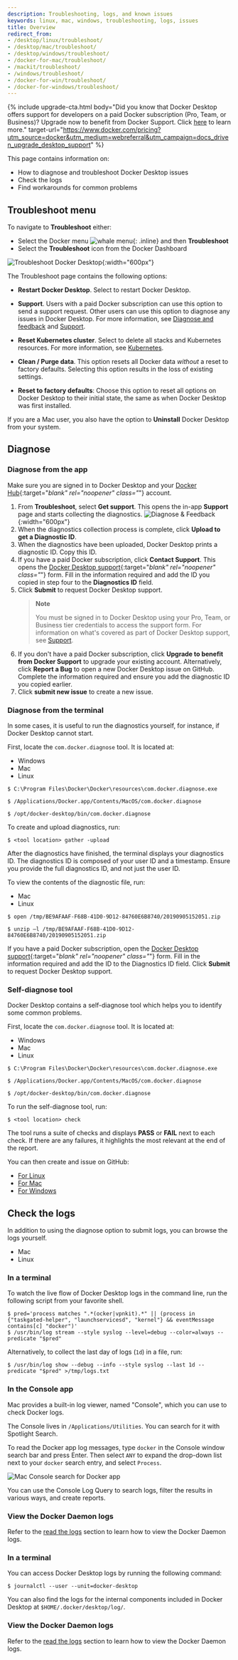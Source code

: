 ```yaml
---
description: Troubleshooting, logs, and known issues
keywords: linux, mac, windows, troubleshooting, logs, issues
title: Overview
redirect_from:
- /desktop/linux/troubleshoot/
- /desktop/mac/troubleshoot/
- /desktop/windows/troubleshoot/
- /docker-for-mac/troubleshoot/
- /mackit/troubleshoot/
- /windows/troubleshoot/
- /docker-for-win/troubleshoot/
- /docker-for-windows/troubleshoot/
---
```


{% include upgrade-cta.html
  body="Did you know that Docker Desktop offers support for developers on a paid Docker subscription (Pro, Team, or Business)? Upgrade now to benefit from Docker Support. Click [here](../../support/index.md) to learn more."
  target-url="https://www.docker.com/pricing?utm_source=docker&utm_medium=webreferral&utm_campaign=docs_driven_upgrade_desktop_support"
%}

This page contains information on:
- How to diagnose and troubleshoot Docker Desktop issues
- Check the logs
- Find workarounds for common problems

## Troubleshoot menu

To navigate to **Troubleshoot** either:

- Select the Docker menu ![whale menu](../images/whale-x.png){: .inline} and then **Troubleshoot**
- Select the **Troubleshoot** icon from the Docker Dashboard

![Troubleshoot Docker Desktop](../images/troubleshoot.png){:width="600px"}

The Troubleshoot page contains the following options:

- **Restart Docker Desktop**. Select to restart Docker Desktop.

- **Support**. Users with a paid Docker subscription can use this option to send a support request. Other users can use this option to diagnose any issues in Docker Desktop. For more information, see [Diagnose and feedback](#diagnose) and [Support](../../support/index.md).

- **Reset Kubernetes cluster**. Select to delete all stacks and Kubernetes resources. For more information, see [Kubernetes](../settings/linux.md#kubernetes).

- **Clean / Purge data**. This option resets all Docker data _without_ a
reset to factory defaults. Selecting this option results in the loss of existing settings.

- **Reset to factory defaults**: Choose this option to reset all options on
Docker Desktop to their initial state, the same as when Docker Desktop was first installed.

If you are a Mac user, you also have the option to **Uninstall** Docker Desktop from your system.

## Diagnose

### Diagnose from the app

Make sure you are signed in to Docker Desktop and your [Docker Hub](https://hub.docker.com/){:target="_blank" rel="noopener" class="_"} account.

1. From **Troubleshoot**, select **Get support**. 
This opens the in-app **Support** page and starts collecting the diagnostics.
    ![Diagnose & Feedback](../images/diagnose-support.png){:width="600px"}
2. When the diagnostics collection process is complete, click **Upload to get a Diagnostic ID**.
3. When the diagnostics have been uploaded, Docker Desktop prints a diagnostic ID. Copy this ID.
4. If you have a paid Docker subscription, click **Contact Support**. This opens the [Docker Desktop support](https://hub.docker.com/support/desktop/){:target="_blank" rel="noopener" class="_"} form. Fill in the information required and add the ID you copied in step four to the **Diagnostics ID** field. 
5. Click **Submit** to request Docker Desktop support.
   > **Note**
    >
    > You must be signed in to Docker Desktop using your Pro, Team, or Business tier credentials to access the support form. For information on what's covered as part of Docker Desktop support, see [Support](../../support/index.md).
6. If you don't have a paid Docker subscription, click **Upgrade to benefit from Docker Support** to upgrade your existing account.
    Alternatively, click **Report a Bug** to open a new Docker Desktop issue on GitHub. Complete the information required and ensure you add the diagnostic ID you copied earlier. 
7. Click **submit new issue** to create a new issue.

### Diagnose from the terminal

In some cases, it is useful to run the diagnostics yourself, for instance, if
Docker Desktop cannot start.

First, locate the `com.docker.diagnose` tool. It is located at:

<ul class="nav nav-tabs">
<li class="active"><a data-toggle="tab" data-target="#windows1">Windows</a></li>
<li><a data-toggle="tab" data-target="#mac1">Mac</a></li>
<li class="active"><a data-toggle="tab" data-target="#linux1">Linux</a></li>
</ul>
<div class="tab-content">
<div id="windows1" class="tab-pane fade in active" markdown="1">

```console
$ C:\Program Files\Docker\Docker\resources\com.docker.diagnose.exe
```

</div>
<div id="mac1" class="tab-pane fade" markdown="1">

```console
$ /Applications/Docker.app/Contents/MacOS/com.docker.diagnose
```

</div>
<div id="linux1" class="tab-pane fade" markdown="1">

```console
$ /opt/docker-desktop/bin/com.docker.diagnose
```

</div>
</div>


To create and upload diagnostics, run:

```console
$ <tool location> gather -upload
```

After the diagnostics have finished, the terminal displays your diagnostics ID. The diagnostics ID is
composed of your user ID and a timestamp. Ensure you provide the full diagnostics ID, and not just the user ID.

To view the contents of the diagnostic file, run:

<ul class="nav nav-tabs">
<li><a data-toggle="tab" data-target="#mac2">Mac</a></li>
<li class="active"><a data-toggle="tab" data-target="#linux2">Linux</a></li>
</ul>
<div class="tab-content">
<div id="mac2" class="tab-pane fade" markdown="1">

```console
$ open /tmp/BE9AFAAF-F68B-41D0-9D12-84760E6B8740/20190905152051.zip
``` 

</div>
<div id="linux2" class="tab-pane fade" markdown="1">

```console
$ unzip –l /tmp/BE9AFAAF-F68B-41D0-9D12-84760E6B8740/20190905152051.zip
``` 

</div>
</div>

If you have a paid Docker subscription, open the [Docker Desktop support](https://hub.docker.com/support/desktop/){:target="_blank" rel="noopener" class="_"} form. Fill in the information required and add the ID to the Diagnostics ID field. Click **Submit** to request Docker Desktop support.

### Self-diagnose tool

Docker Desktop contains a self-diagnose tool which helps you to identify some common problems. 

First, locate the `com.docker.diagnose` tool. It is located at:

<ul class="nav nav-tabs">
<li class="active"><a data-toggle="tab" data-target="#windows3">Windows</a></li>
<li><a data-toggle="tab" data-target="#mac3">Mac</a></li>
<li class="active"><a data-toggle="tab" data-target="#linux3">Linux</a></li>
</ul>
<div class="tab-content">
<div id="windows3" class="tab-pane fade in active" markdown="1">

```console
$ C:\Program Files\Docker\Docker\resources\com.docker.diagnose.exe
```

</div>
<div id="mac3" class="tab-pane fade" markdown="1">

```console
$ /Applications/Docker.app/Contents/MacOS/com.docker.diagnose
```

</div>
<div id="linux3" class="tab-pane fade" markdown="1">

```console
$ /opt/docker-desktop/bin/com.docker.diagnose
```

</div>
</div>

To run the self-diagnose tool, run:

```console
$ <tool location> check
```

The tool runs a suite of checks and displays **PASS** or **FAIL** next to each check. If there are any failures, it highlights the most relevant at the end of the report.

You can then create and issue on GitHub:
- [For Linux](https://github.com/docker/desktop-linux/issues)
- [For Mac](https://github.com/docker/for-mac/issues)
- [For Windows](https://github.com/docker/for-win/issues)

## Check the logs

In addition to using the diagnose option to submit logs, you can browse the logs yourself.

<ul class="nav nav-tabs">
<li><a data-toggle="tab" data-target="#mac4">Mac</a></li>
<li class="active"><a data-toggle="tab" data-target="#linux4">Linux</a></li>
</ul>
<div class="tab-content">
<div id="mac4" class="tab-pane fade" markdown="1">

### In a terminal

To watch the live flow of Docker Desktop logs in the command line, run the following script from your favorite shell.

```console
$ pred='process matches ".*(ocker|vpnkit).*" || (process in {"taskgated-helper", "launchservicesd", "kernel"} && eventMessage contains[c] "docker")'
$ /usr/bin/log stream --style syslog --level=debug --color=always --predicate "$pred"
```

Alternatively, to collect the last day of logs (`1d`) in a file, run:

```console
$ /usr/bin/log show --debug --info --style syslog --last 1d --predicate "$pred" >/tmp/logs.txt
```

### In the Console app

Mac provides a built-in log viewer, named "Console", which you can use to check
Docker logs.

The Console lives in `/Applications/Utilities`. You can search for it with
Spotlight Search.

To read the Docker app log messages, type `docker` in the Console window search bar and press Enter. Then select `ANY` to expand the drop-down list next to your `docker` search entry, and select `Process`.

![Mac Console search for Docker app](../images/console.png)

You can use the Console Log Query to search logs, filter the results in various
ways, and create reports.

### View the Docker Daemon logs

Refer to the [read the logs](../../config/daemon/index.md#read-the-logs) section
to learn how to view the Docker Daemon logs.

</div>
<div id="linux4" class="tab-pane fade" markdown="1">

### In a terminal

You can access Docker Desktop logs by running the following command:

```console
$ journalctl --user --unit=docker-desktop
```

You can also find the logs for the internal components included in Docker
Desktop at `$HOME/.docker/desktop/log/`.

### View the Docker Daemon logs

Refer to the [read the logs](../../config/daemon/index.md#read-the-logs) section
to learn how to view the Docker Daemon logs.

</div></div>






